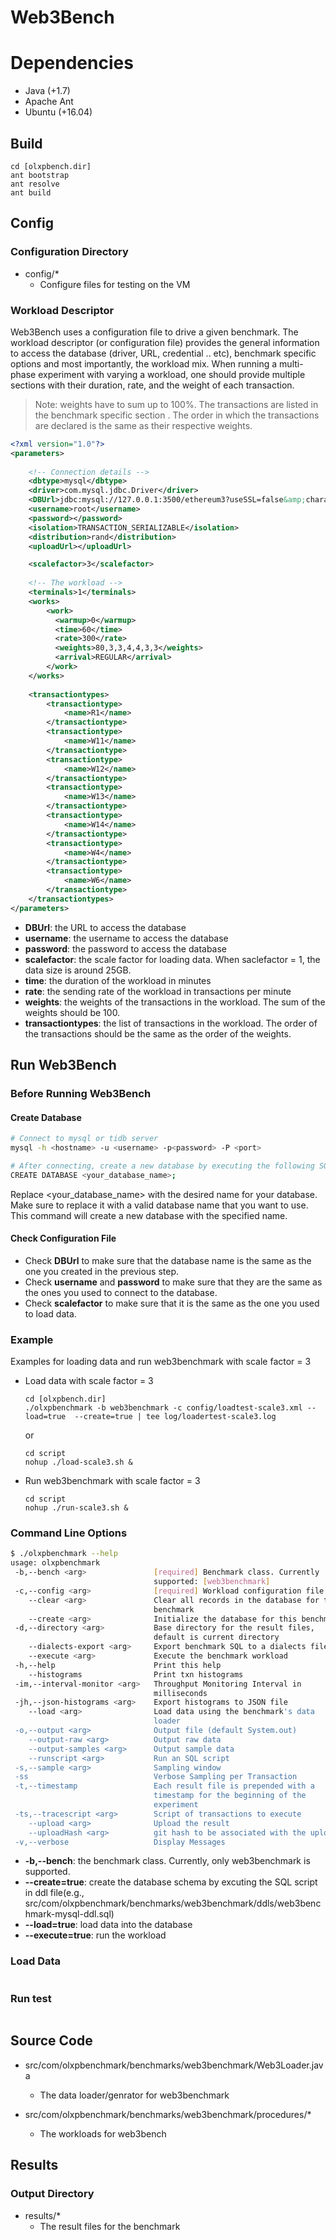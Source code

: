 # Web3Bench

# Dependencies
- Java (+1.7)
- Apache Ant
- Ubuntu (+16.04)

## Build

```
cd [olxpbench.dir]
ant bootstrap
ant resolve
ant build
```

## Config

### Configuration Directory
- config/*
    - Configure files for testing on the VM


### Workload Descriptor
Web3Bench uses a configuration file to drive a given benchmark. 
The workload descriptor (or configuration file) provides the general information to access the database (driver, URL, credential .. etc), benchmark specific options and most importantly, the workload mix.
When running a multi-phase experiment with varying a workload, one should provide multiple <work> sections with their duration, rate, and the weight of each transaction. 

> Note: weights have to sum up to 100%. The transactions are listed in the benchmark specific section <transactiontypes>. The order in which the transactions are declared is the same as their respective weights.

```xml
<?xml version="1.0"?>
<parameters>
    
    <!-- Connection details -->
    <dbtype>mysql</dbtype>
    <driver>com.mysql.jdbc.Driver</driver>
    <DBUrl>jdbc:mysql://127.0.0.1:3500/ethereum3?useSSL=false&amp;characterEncoding=utf-8</DBUrl>
    <username>root</username>
    <password></password>
    <isolation>TRANSACTION_SERIALIZABLE</isolation>
    <distribution>rand</distribution>
    <uploadUrl></uploadUrl>

    <scalefactor>3</scalefactor>
    
    <!-- The workload -->
    <terminals>1</terminals>
    <works>
        <work>
          <warmup>0</warmup>
          <time>60</time>
          <rate>300</rate>
          <weights>80,3,3,4,4,3,3</weights>
          <arrival>REGULAR</arrival>
        </work>
    </works>
    
    <transactiontypes>
        <transactiontype>
            <name>R1</name>
        </transactiontype>
        <transactiontype>
            <name>W11</name>
        </transactiontype>
        <transactiontype>
            <name>W12</name>
        </transactiontype>
        <transactiontype>
            <name>W13</name>
        </transactiontype>
        <transactiontype>
            <name>W14</name>
        </transactiontype>
        <transactiontype>
            <name>W4</name>
        </transactiontype>
        <transactiontype>
            <name>W6</name>
        </transactiontype>
    </transactiontypes>
</parameters>
```

- **DBUrl**: the URL to access the database
- **username**: the username to access the database
- **password**: the password to access the database
- **scalefactor**: the scale factor for loading data. When saclefactor = 1, the data size is around 25GB.
- **time**: the duration of the workload in minutes
- **rate**: the sending rate of the workload in transactions per minute
- **weights**: the weights of the transactions in the workload. The sum of the weights should be 100.
- **transactiontypes**: the list of transactions in the workload. The order of the transactions should be the same as the order of the weights.

## Run Web3Bench

### Before Running Web3Bench

#### Create Database
```bash
# Connect to mysql or tidb server
mysql -h <hostname> -u <username> -p<password> -P <port>

# After connecting, create a new database by executing the following SQL command
CREATE DATABASE <your_database_name>;
```
Replace <your_database_name> with the desired name for your database. Make sure to replace it with a valid database name that you want to use. This command will create a new database with the specified name.

#### Check Configuration File

- Check **DBUrl** to make sure that the database name is the same as the one you created in the previous step.
- Check **username** and **password** to make sure that they are the same as the ones you used to connect to the database.
- Check **scalefactor** to make sure that it is the same as the one you used to load data.

### Example
Examples for loading data and run web3benchmark with scale factor = 3

- Load data with scale factor = 3
  ```
  cd [olxpbench.dir]
  ./olxpbenchmark -b web3benchmark -c config/loadtest-scale3.xml --load=true  --create=true | tee log/loadertest-scale3.log
  ```
  or 
  ```
  cd script
  nohup ./load-scale3.sh &
  ```
- Run web3benchmark with scale factor = 3
  ```
  cd script
  nohup ./run-scale3.sh &
  ```

### Command Line Options
```bash
$ ./olxpbenchmark --help
usage: olxpbenchmark
 -b,--bench <arg>               [required] Benchmark class. Currently
                                supported: [web3benchmark]
 -c,--config <arg>              [required] Workload configuration file
    --clear <arg>               Clear all records in the database for this
                                benchmark
    --create <arg>              Initialize the database for this benchmark
 -d,--directory <arg>           Base directory for the result files,
                                default is current directory
    --dialects-export <arg>     Export benchmark SQL to a dialects file
    --execute <arg>             Execute the benchmark workload
 -h,--help                      Print this help
    --histograms                Print txn histograms
 -im,--interval-monitor <arg>   Throughput Monitoring Interval in
                                milliseconds
 -jh,--json-histograms <arg>    Export histograms to JSON file
    --load <arg>                Load data using the benchmark's data
                                loader
 -o,--output <arg>              Output file (default System.out)
    --output-raw <arg>          Output raw data
    --output-samples <arg>      Output sample data
    --runscript <arg>           Run an SQL script
 -s,--sample <arg>              Sampling window
 -ss                            Verbose Sampling per Transaction
 -t,--timestamp                 Each result file is prepended with a
                                timestamp for the beginning of the
                                experiment
 -ts,--tracescript <arg>        Script of transactions to execute
    --upload <arg>              Upload the result
    --uploadHash <arg>          git hash to be associated with the upload
 -v,--verbose                   Display Messages
```

- **-b,--bench**: the benchmark class. Currently, only web3benchmark is supported.
- **--create=true**: create the database schema by excuting the SQL script in ddl file(e.g., src/com/olxpbenchmark/benchmarks/web3benchmark/ddls/web3benchmark-mysql-ddl.sql)
- **--load=true**: load data into the database
- **--execute=true**: run the workload

### Load Data
```
```

### Run test
```
```

## Source Code
- src/com/olxpbenchmark/benchmarks/web3benchmark/Web3Loader.java
    - The data loader/genrator for web3benchmark

- src/com/olxpbenchmark/benchmarks/web3benchmark/procedures/*
    - The workloads for web3bench

## Results

### Output Directory
- results/*
    - The result files for the benchmark
